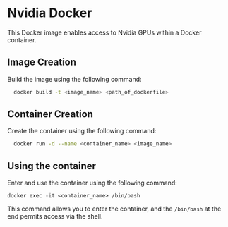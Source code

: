 # Nvidia Docker 

This Docker image enables access to Nvidia GPUs within a Docker container.

## Image Creation

Build the image using the following command:

```bash
  docker build -t <image_name> <path_of_dockerfile>
```

## Container Creation

Create the container using the following command:

```bash
  docker run -d --name <container_name> <image_name>
```

## Using the container

Enter and use the container using the following command:

```
docker exec -it <container_name> /bin/bash
```
This command allows you to enter the container, and the ```/bin/bash``` at the end permits access via the shell.
